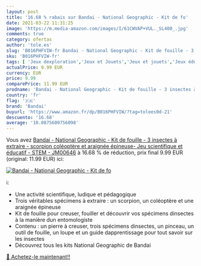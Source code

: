 ```yaml
---
layout: post
title: '16.68 % rabais sur Bandai - National Geographic - Kit de fo'
date: 2021-03-22 11:31:25
image: 'https://m.media-amazon.com/images/I/61CWVAP+VUL._SL400_.jpg'
comments: true
category: ofertas
author: 'tole.es'
slug: 'B016PHFVIW-fr Bandai - National Geographic - Kit de fouille - 3 insectes...'
sku: 'B016PHFVIW-fr'
tags: [ 'Jeux dexploration','Jeux et Jouets','Jeux et jouets','Jeux éducatifs et scientifiques','bandai', ]
actualPrice: 9.99 EUR
currency: EUR
price: 9.99
comparePrice: 11.99 EUR
prodname: 'Bandai - National Geographic - Kit de fouille - 3 insectes à extraire - scorpion  coléoptère et araignée épineuse- Jeu scientifique et éducatif - STEM - JM00646'
country: 'fr'
flag: '🇫🇷'
brand: 'Bandai'
buyurl: 'https://www.amazon.fr/dp/B016PHFVIW/?tag=tolees0d-21'
descuento: '16.68'
average: '10.0875609756098'
---
```


Vous avez [Bandai - National Geographic - Kit de fouille - 3 insectes à extraire - scorpion  coléoptère et araignée épineuse- Jeu scientifique et éducatif - STEM - JM00646](https://www.amazon.fr/dp/B016PHFVIW/?tag=tolees0d-21)  à  16.68 % de réduction, prix final  9.99 EUR (original: 11.99 EUR) ici:

[![Bandai - National Geographic - Kit de fo](https://m.media-amazon.com/images/I/61CWVAP+VUL._SL400_.jpg)](https://www.amazon.fr/dp/B016PHFVIW/?tag=tolees0d-21)

ℹ️:

- Une activité scientifique, ludique et pédagogique
- Trois véritables spécimens à extraire : un scorpion, un coléoptère et une araignée épineuse
- Kit de fouille pour creuser, fouiller et découvrir vos spécimens dinsectes à la manière dun entomologiste
- Contenu : un pierre à creuser, trois spécimens dinsectes, un pinceau, un outil de fouille, un loupe et un guide dapprentissage pour tout savoir sur les insectes
- Découvrez tous les kits National Geographic de Bandai

[🛒 Achetez-le maintenant!!](https://www.amazon.fr/dp/B016PHFVIW/?tag=tolees0d-21)
